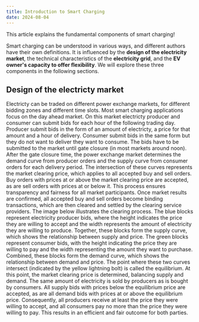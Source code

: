 ```yaml
---
title: Introduction to Smart Charging
date: 2024-08-04
---
```

This article explains the fundamental components of smart charging!
<!--more-->

Smart charging can be understood in various ways, and different authors have their own definitions. It is influenced by the **design of the electricity market**, the technical characteristics of the **electricity grid**, and the **EV owner's capacity to offer flexibility**. We will explore these three components in the following sections.

## Design of the electricty market                                                                                                                                                                                                                                        
Electricty can be traded on different power exchange markets, for different bidding zones and different time slots. Most smart charging applications focus on the day ahead market. On this market electricty producer and consumer can submit bids for each hour of the following trading day. Producer submit bids in the form of an amount of electricty, a price for that amount and a hour of delivery. Consumer submit bids in the same form but they do not want to deliver they want to consume. The bids have to be submitted to the market until gate closure (in most markets around noon). After the gate closure time, the power exchange market determines the demand curve from producer orders and the supply curve from consumer orders for each delivery period. The intersection of these curves represents the market clearing price, which applies to all accepted buy and sell orders. Buy orders with prices at or above the market clearing price are accepted, as are sell orders with prices at or below it. This process ensures transparency and fairness for all market participants. Once market results are confirmed, all accepted buy and sell orders become binding transactions, which are then cleared and settled by the clearing service providers. The image below illustrates the clearing process. The blue blocks represent electricity producer bids, where the height indicates the price they are willing to accept and the width represents the amount of electricity they are willing to produce. Together, these blocks form the supply curve, which shows the relationship between supply and price.
The green blocks represent consumer bids, with the height indicating the price they are willing to pay and the width representing the amount they want to purchase. Combined, these blocks form the demand curve, which shows the relationship between demand and price.
The point where these two curves intersect (indicated by the yellow lightning bolt) is called the equilibrium. At this point, the market clearing price is determined, balancing supply and demand. The same amount of electricity is sold by producers as is bought by consumers.
All supply bids with prices below the equilibrium price are accepted, as are all demand bids with prices at or above the equilibrium price. Consequently, all producers receive at least the price they were willing to accept, and all consumers pay no more than the price they were willing to pay. This results in an efficient and fair outcome for both parties.
